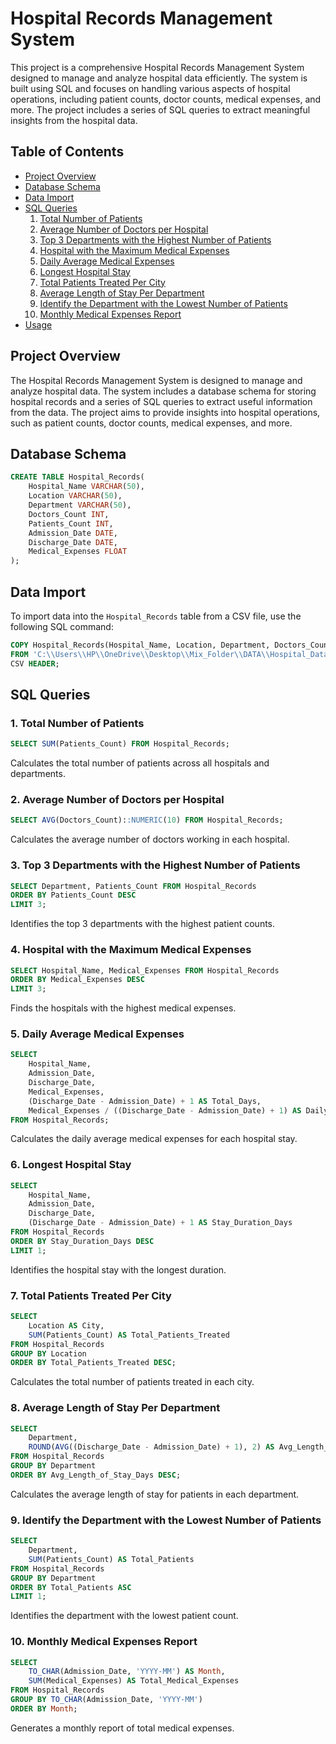 # Hospital Records Management System

This project is a comprehensive Hospital Records Management System designed to manage and analyze hospital data efficiently. The system is built using SQL and focuses on handling various aspects of hospital operations, including patient counts, doctor counts, medical expenses, and more. The project includes a series of SQL queries to extract meaningful insights from the hospital data.

## Table of Contents
- [Project Overview](#project-overview)
- [Database Schema](#database-schema)
- [Data Import](#data-import)
- [SQL Queries](#sql-queries)
  1. [Total Number of Patients](#1-total-number-of-patients)
  2. [Average Number of Doctors per Hospital](#2-average-number-of-doctors-per-hospital)
  3. [Top 3 Departments with the Highest Number of Patients](#3-top-3-departments-with-the-highest-number-of-patients)
  4. [Hospital with the Maximum Medical Expenses](#4-hospital-with-the-maximum-medical-expenses)
  5. [Daily Average Medical Expenses](#5-daily-average-medical-expenses)
  6. [Longest Hospital Stay](#6-longest-hospital-stay)
  7. [Total Patients Treated Per City](#7-total-patients-treated-per-city)
  8. [Average Length of Stay Per Department](#8-average-length-of-stay-per-department)
  9. [Identify the Department with the Lowest Number of Patients](#9-identify-the-department-with-the-lowest-number-of-patients)
  10. [Monthly Medical Expenses Report](#10-monthly-medical-expenses-report)
- [Usage](#usage)

## Project Overview
The Hospital Records Management System is designed to manage and analyze hospital data. The system includes a database schema for storing hospital records and a series of SQL queries to extract useful information from the data. The project aims to provide insights into hospital operations, such as patient counts, doctor counts, medical expenses, and more.

## Database Schema
```sql
CREATE TABLE Hospital_Records(
    Hospital_Name VARCHAR(50),
    Location VARCHAR(50),
    Department VARCHAR(50),
    Doctors_Count INT,
    Patients_Count INT,
    Admission_Date DATE,
    Discharge_Date DATE,
    Medical_Expenses FLOAT
);
```

## Data Import
To import data into the `Hospital_Records` table from a CSV file, use the following SQL command:
```sql
COPY Hospital_Records(Hospital_Name, Location, Department, Doctors_Count, Patients_Count, Admission_Date, Discharge_Date, Medical_Expenses)
FROM 'C:\\Users\\HP\\OneDrive\\Desktop\\Mix_Folder\\DATA\\Hospital_Data1.csv'
CSV HEADER;
```

## SQL Queries
### 1. Total Number of Patients
```sql
SELECT SUM(Patients_Count) FROM Hospital_Records;
```
Calculates the total number of patients across all hospitals and departments.

### 2. Average Number of Doctors per Hospital
```sql
SELECT AVG(Doctors_Count)::NUMERIC(10) FROM Hospital_Records;
```
Calculates the average number of doctors working in each hospital.

### 3. Top 3 Departments with the Highest Number of Patients
```sql
SELECT Department, Patients_Count FROM Hospital_Records
ORDER BY Patients_Count DESC
LIMIT 3;
```
Identifies the top 3 departments with the highest patient counts.

### 4. Hospital with the Maximum Medical Expenses
```sql
SELECT Hospital_Name, Medical_Expenses FROM Hospital_Records
ORDER BY Medical_Expenses DESC
LIMIT 3;
```
Finds the hospitals with the highest medical expenses.

### 5. Daily Average Medical Expenses
```sql
SELECT 
    Hospital_Name,
    Admission_Date,
    Discharge_Date,
    Medical_Expenses,
    (Discharge_Date - Admission_Date) + 1 AS Total_Days,
    Medical_Expenses / ((Discharge_Date - Admission_Date) + 1) AS Daily_Avg_Expenses
FROM Hospital_Records;
```
Calculates the daily average medical expenses for each hospital stay.

### 6. Longest Hospital Stay
```sql
SELECT 
    Hospital_Name,
    Admission_Date,
    Discharge_Date,
    (Discharge_Date - Admission_Date) + 1 AS Stay_Duration_Days
FROM Hospital_Records
ORDER BY Stay_Duration_Days DESC
LIMIT 1;
```
Identifies the hospital stay with the longest duration.

### 7. Total Patients Treated Per City
```sql
SELECT 
    Location AS City,
    SUM(Patients_Count) AS Total_Patients_Treated
FROM Hospital_Records
GROUP BY Location
ORDER BY Total_Patients_Treated DESC;
```
Calculates the total number of patients treated in each city.

### 8. Average Length of Stay Per Department
```sql
SELECT 
    Department,
    ROUND(AVG((Discharge_Date - Admission_Date) + 1), 2) AS Avg_Length_of_Stay_Days
FROM Hospital_Records
GROUP BY Department
ORDER BY Avg_Length_of_Stay_Days DESC;
```
Calculates the average length of stay for patients in each department.

### 9. Identify the Department with the Lowest Number of Patients
```sql
SELECT 
    Department,
    SUM(Patients_Count) AS Total_Patients
FROM Hospital_Records
GROUP BY Department
ORDER BY Total_Patients ASC
LIMIT 1;
```
Identifies the department with the lowest patient count.

### 10. Monthly Medical Expenses Report
```sql
SELECT 
    TO_CHAR(Admission_Date, 'YYYY-MM') AS Month,
    SUM(Medical_Expenses) AS Total_Medical_Expenses
FROM Hospital_Records
GROUP BY TO_CHAR(Admission_Date, 'YYYY-MM')
ORDER BY Month;
```
Generates a monthly report of total medical expenses.


